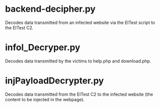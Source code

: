# backend-decipher.py

Decodes data transmitted from an infected website via the EITest script to the EITest C2.

# infol_Decryper.py

Decodes data transmitted by the victims to help.php and download.php.

# injPayloadDecrypter.py

Decodes data transmitted from the EITest C2 to the infected website (the content to be injected in the webpage).
